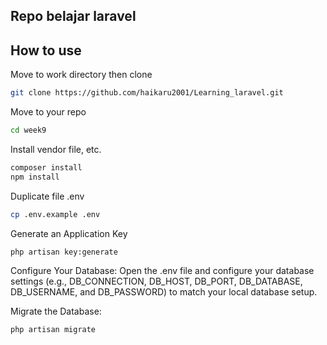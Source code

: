 ## Repo belajar laravel

## How to use

Move to work directory then clone

```bash
git clone https://github.com/haikaru2001/Learning_laravel.git
```

Move to your repo

```bash
cd week9
```

Install vendor file, etc.

```bash
composer install
npm install
```

Duplicate file .env

```bash
cp .env.example .env
```

Generate an Application Key

```bash
php artisan key:generate
```

Configure Your Database: Open the .env file and configure your database settings (e.g., DB_CONNECTION, DB_HOST, DB_PORT, DB_DATABASE, DB_USERNAME, and DB_PASSWORD) to match your local database setup.

Migrate the Database:

```bash
php artisan migrate
```
